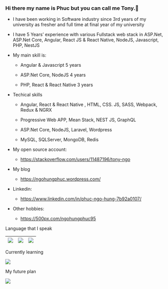 ### Hi there my name is Phuc but you can call me Tony.👋

- I have been working in Software industry since 3rd years of my university as fresher and full time at final year of my university
- I have 5 Years’ experience with various Fullstack web stack in ASP.Net, ASP.Net Core, Angular, React JS & React Native, NodeJS, Javascript, PHP, NestJS
- My main skill is: 

  +	Angular & Javascript 5 years
 
  +	ASP.Net Core, NodeJS 4 years
 
  +	PHP, React & React Native 3 years


- Techical skills

  +	Angular, React & React Native , HTML, CSS. JS, SASS, Webpack, Redux & NGRX

  +	Progressive Web APP, Mean Stack, NEST JS, GraphQL

  +	ASP.Net Core, NodeJS, Laravel, Wordpress

  +	MySQL, SQLServer, MongoDB, Redis

* My open source account:
  + https://stackoverflow.com/users/11487196/tony-ngo

* My blog
  + https://ngohungphuc.wordpress.com/

* Linkedin:
  + https://www.linkedin.com/in/phuc-ngo-hung-7b92a0107/

* Other hobbies:
  + https://500px.com/ngohungphuc95

Language that I speak

| <img src="https://ngohungphuc.files.wordpress.com/2020/06/uk.png?w=64"/> | <img src="https://ngohungphuc.files.wordpress.com/2020/06/flag-2.png?w=64"/> | <img src="https://ngohungphuc.files.wordpress.com/2020/06/flag-1.png?w=64"/> |
| ------ | ------ | ------ |

Currently learning

<img src="https://ngohungphuc.files.wordpress.com/2020/06/flag-3.png?w=64"/>

My future plan

<img src="https://ngohungphuc.files.wordpress.com/2020/12/italy-flag-round-icon-64.png?w=64"/>

